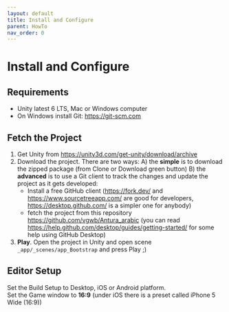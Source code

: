```yaml
---
layout: default
title: Install and Configure
parent: HowTo
nav_order: 0
---
```

# Install and Configure

## Requirements

- Unity latest 6 LTS, Mac or Windows computer
- On Windows install Git: <https://git-scm.com>

## Fetch the Project

1. Get Unity from <https://unity3d.com/get-unity/download/archive>
2. Download the project. There are two ways:
    A) the **simple** is to download the zipped package (from Clone or Download green button)
    B) the **advanced** is to use a Git client to track the changes and update the project as it gets developed:
    - Install a free GitHub client (<https://fork.dev/> and <https://www.sourcetreeapp.com/> are good for developers, <https://desktop.github.com/> is a simpler one for anybody)
    - fetch the project from this repository <https://github.com/vgwb/Antura_arabic> (you can read <https://help.github.com/desktop/guides/getting-started/> for some help using GitHub Desktop)
3. **Play**. Open the project in Unity and open scene `_app/_scenes/app_Bootstrap` and press Play ;)

## Editor Setup

Set the Build Setup to Desktop, iOS or Android platform.  
Set the Game window to **16:9** (under iOS there is a preset called iPhone 5 Wide (16:9))  
